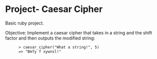 # Project- Caesar Cipher

Basic ruby project.

Objective: Implement a caesar cipher that takes in a string and the shift factor and then outputs the modified string:

          > caesar_cipher("What a string!", 5)
          => "Bmfy f xywnsl!"
